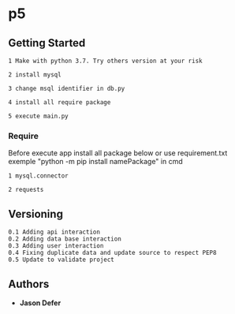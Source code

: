 # p5

## Getting Started
```
1 Make with python 3.7. Try others version at your risk

2 install mysql

3 change msql identifier in db.py

4 install all require package

5 execute main.py
```

### Require
Before execute app install all package below or use requirement.txt
exemple "python -m pip install namePackage" in cmd
```
1 mysql.connector

2 requests

```

## Versioning
```
0.1 Adding api interaction
0.2 Adding data base interaction
0.3 Adding user interaction
0.4 Fixing duplicate data and update source to respect PEP8
0.5 Update to validate project
```
## Authors

* **Jason Defer**
